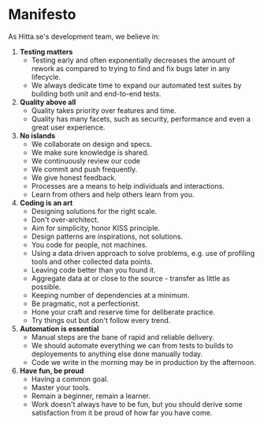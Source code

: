 # Manifesto
As Hitta.se's development team, we believe in:

1. **Testing matters**
   - Testing early and often exponentially decreases the amount of rework as compared to trying to find and fix bugs later in any lifecycle.
   - We always dedicate time to expand our automated test suites by building both unit and end-to-end tests.
2. **Quality above all**
   - Quality takes priority over features and time.
   - Quality has many facets, such as security, performance and even a great user experience.
3. **No islands**
   - We collaborate on design and specs.
   - We make sure knowledge is shared.
   - We continuously review our code
   - We commit and push frequently.
   - We give honest feedback.
   - Processes are a means to help individuals and interactions.
   - Learn from others and help others learn from you.
4. **Coding is an art**
   - Designing solutions for the right scale.
   - Don't over-architect.
   - Aim for simplicity, honor KISS principle.
   - Design patterns are inspirations, not solutions.
   - You code for people, not machines.
   - Using a data driven approach to solve problems, e.g. use of profiling tools and other collected data points.
   - Leaving code better than you found it.
   - Aggregate data at or close to the source - transfer as little as possible.
   - Keeping number of dependencies at a minimum.
   - Be pragmatic, not a perfectionist.
   - Hone your craft and reserve time for deliberate practice.
   - Try things out but don't follow every trend.
5. **Automation is essential**
   - Manual steps are the bane of rapid and reliable delivery.
   - We should automate everything we can from tests to builds to deployements to anything else done manually today.
   - Code we write in the morning may be in production by the afternoon.
6. **Have fun, be proud**
   - Having a common goal.
   - Master your tools.
   - Remain a beginner, remain a learner.
   - Work doesn't always have to be fun, but you should derive some satisfaction from it be proud of how far you have come.
